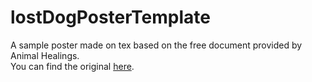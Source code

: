 # lostDogPosterTemplate

A sample poster made on tex based on the free document provided by Animal Healings.  
You can find the original [here](http://animalhealings.com/missing-pet-poster.html).  





